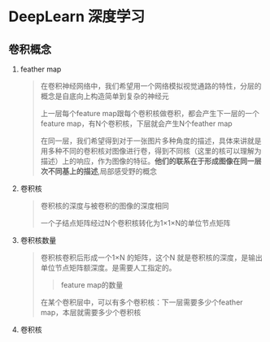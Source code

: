 DeepLearn 深度学习
=====

## 卷积概念

1. feather map

   >在卷积神经网络中，我们希望用一个网络模拟视觉通路的特性，分层的概念是自底向上构造简单到复杂的神经元
   >
   >上一层每个feature map跟每个卷积核做卷积，都会产生下一层的一个feature map，有N个卷积核，下层就会产生N个feather map
   >
   >在同一层，我们希望得到对于一张图片多种角度的描述，具体来讲就是用多种不同的卷积核对图像进行卷，得到不同核（这里的核可以理解为描述）上的响应，作为图像的特征。**他们的联系在于形成图像在同一层次不同基上的描述**,局部感受野的概念

2. 卷积核

   > 卷积核的深度与被卷积的图像的深度相同
   >
   > 一个子结点矩阵经过N个卷积核转化为1×1×N的单位节点矩阵

3. 卷积核数量

   > 卷积核卷积后形成一个1×N 的矩阵，这个N 就是卷积核的深度，是输出单位节点矩阵额深度。是需要人工指定的。
   >
   > >feature map的数量
   >
   > 在某个卷积层中，可以有多个卷积核：下一层需要多少个feather map，本层就需要多少个卷积核

4. 卷积核